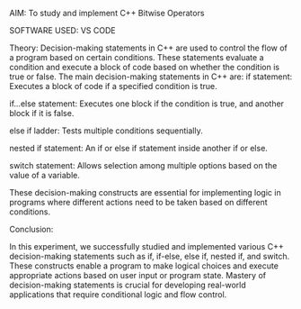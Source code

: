 AIM:
To study and implement C++ Bitwise Operators

SOFTWARE USED:
VS CODE

Theory:
Decision-making statements in C++ are used to control the flow of a program based on certain conditions. These statements evaluate a condition and execute a block of code based on whether the condition is true or false. The main decision-making statements in C++ are:
if statement:
Executes a block of code if a specified condition is true.

if...else statement:
Executes one block if the condition is true, and another block if it is false.

else if ladder:
Tests multiple conditions sequentially.

nested if statement:
An if or else if statement inside another if or else.

switch statement:
Allows selection among multiple options based on the value of a variable.

These decision-making constructs are essential for implementing logic in programs where different actions need to be taken based on different conditions.

Conclusion:

In this experiment, we successfully studied and implemented various C++ decision-making statements such as if, if-else, else if, nested if, and switch. These constructs enable a program to make logical choices and execute appropriate actions based on user input or program state. Mastery of decision-making statements is crucial for developing real-world applications that require conditional logic and flow control.
